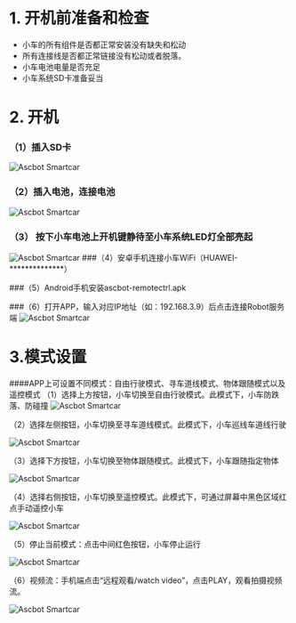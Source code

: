 # 1. 开机前准备和检查

+ 小车的所有组件是否都正常安装没有缺失和松动
+ 所有连接线是否都正常链接没有松动或者脱落。
+ 小车电池电量是否充足
+ 小车系统SD卡准备妥当

# 2. 开机 
### （1）插入SD卡
![Ascbot Smartcar](./AscbotImg/ascbot-startup-001.png)
### （2）插入电池，连接电池
![Ascbot Smartcar](./AscbotImg/ascbot-startup-002.png)
### （3）	按下小车电池上开机键静待至小车系统LED灯全部亮起
![Ascbot Smartcar](./AscbotImg/ascbot-startup-003.png)
###（4）安卓手机连接小车WiFi（HUAWEI-**************）

###（5）Android手机安装ascbot-remotectrl.apk

###（6）打开APP，输入对应IP地址（如：192.168.3.9）后点击连接Robot服务端
![Ascbot Smartcar](./AscbotImg/ascbot-startup-004.png)
# 3.模式设置
####APP上可设置不同模式：自由行驶模式、寻车道线模式、物体跟随模式以及遥控模式
（1）选择上方按钮，小车切换至自由行驶模式。此模式下，小车防跌落、防碰撞
                                                              ![Ascbot Smartcar](./AscbotImg/ascbot-startup-005.png)

（2）选择左侧按钮，小车切换至寻车道线模式。此模式下，小车巡线车道线行驶

![Ascbot Smartcar](./AscbotImg/ascbot-startup-006.png)

（3）选择下方按钮，小车切换至物体跟随模式。此模式下，小车跟随指定物体

![Ascbot Smartcar](./AscbotImg/ascbot-startup-007.png)

（4）选择右侧按钮，小车切换至遥控模式。此模式下，可通过屏幕中黑色区域红点手动遥控小车

![Ascbot Smartcar](./AscbotImg/ascbot-startup-008.png)

（5）停止当前模式：点击中间红色按钮，小车停止运行

![Ascbot Smartcar](./AscbotImg/ascbot-startup-009.png)

（6）视频流：手机端点击“远程观看/watch video”，点击PLAY，观看拍摄视频流。

![Ascbot Smartcar](./AscbotImg/ascbot-startup-010.png)
